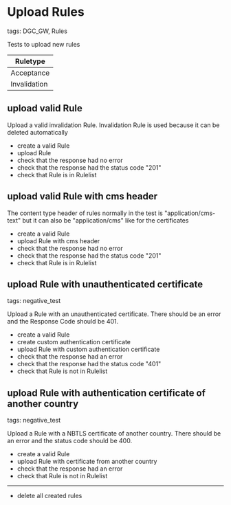 # Upload Rules

tags: DGC_GW, Rules

Tests to upload new rules

   |Ruletype    |
   |------------|
   |Acceptance  |
   |Invalidation|

## upload valid Rule

Upload a valid invalidation Rule. Invalidation Rule is used because it can be deleted automatically

* create a valid <Ruletype> Rule
* upload Rule
* check that the response had no error
* check that the response had the status code "201"
* check that Rule is in Rulelist

## upload valid Rule with cms header

The content type header of rules normally in the test is "application/cms-text" but it can also be "application/cms" like for the certificates

* create a valid <Ruletype> Rule
* upload Rule with cms header
* check that the response had no error
* check that the response had the status code "201"
* check that Rule is in Rulelist

## upload Rule with unauthenticated certificate

tags: negative_test

Upload a Rule with an unauthenticated certificate. There should be an error and the Response Code should be 401.

* create a valid <Ruletype> Rule
* create custom authentication certificate
* upload Rule with custom authentication certificate
* check that the response had an error
* check that the response had the status code "401"
* check that Rule is not in Rulelist

## upload Rule with authentication certificate of another country

tags: negative_test

Upload a Rule with a NBTLS certificate of another country. There should be an error and the status code should be 400.

* create a valid <Ruletype> Rule
* upload Rule with certificate from another country
* check that the response had an error
* check that Rule is not in Rulelist

___
* delete all created rules
